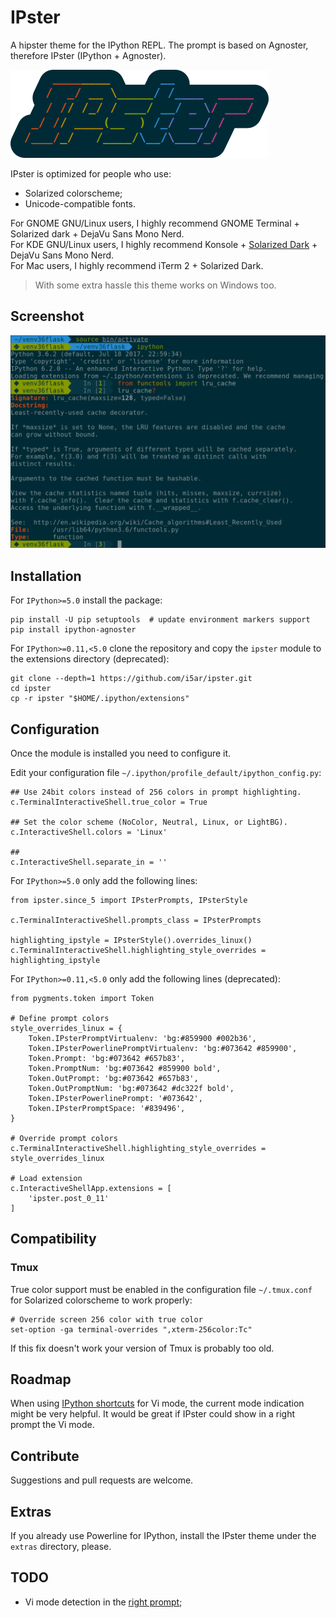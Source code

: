 # IPster

A hipster theme for the IPython REPL.
The prompt is based on Agnoster, therefore IPster (IPython + Agnoster).

![Logo](images/ipster-logo.png)

IPster is optimized for people who use:

- Solarized colorscheme;
- Unicode-compatible fonts.

For GNOME GNU/Linux users, I highly recommend GNOME Terminal + Solarized dark + DejaVu Sans Mono Nerd.  
For KDE GNU/Linux users, I highly recommend Konsole + [Solarized Dark](https://github.com/phiggins/konsole-colors-solarized) + DejaVu Sans Mono Nerd.  
For Mac users, I highly recommend iTerm 2 + Solarized Dark.

> With some extra hassle this theme works on Windows too.


## Screenshot

![Terminal](images/ipster-terminal.png)


## Installation

For ``IPython>=5.0`` install the package:

    pip install -U pip setuptools  # update environment markers support
    pip install ipython-agnoster

For ``IPython>=0.11,<5.0`` clone the repository and copy the ``ipster`` module
to the extensions directory (deprecated):

    git clone --depth=1 https://github.com/i5ar/ipster.git
    cd ipster
    cp -r ipster "$HOME/.ipython/extensions"


## Configuration

Once the module is installed you need to configure it.

Edit your configuration file ``~/.ipython/profile_default/ipython_config.py``:

    ## Use 24bit colors instead of 256 colors in prompt highlighting.
    c.TerminalInteractiveShell.true_color = True

    ## Set the color scheme (NoColor, Neutral, Linux, or LightBG).
    c.InteractiveShell.colors = 'Linux'

    ##
    c.InteractiveShell.separate_in = ''

For ``IPython>=5.0`` only add the following lines:

    from ipster.since_5 import IPsterPrompts, IPsterStyle

    c.TerminalInteractiveShell.prompts_class = IPsterPrompts

    highlighting_ipstyle = IPsterStyle().overrides_linux()
    c.TerminalInteractiveShell.highlighting_style_overrides = highlighting_ipstyle

For ``IPython>=0.11,<5.0`` only add the following lines (deprecated):

    from pygments.token import Token

    # Define prompt colors
    style_overrides_linux = {
        Token.IPsterPromptVirtualenv: 'bg:#859900 #002b36',
        Token.IPsterPowerlinePromptVirtualenv: 'bg:#073642 #859900',
        Token.Prompt: 'bg:#073642 #657b83',
        Token.PromptNum: 'bg:#073642 #859900 bold',
        Token.OutPrompt: 'bg:#073642 #657b83',
        Token.OutPromptNum: 'bg:#073642 #dc322f bold',
        Token.IPsterPowerlinePrompt: '#073642',
        Token.IPsterPromptSpace: '#839496',
    }

    # Override prompt colors
    c.TerminalInteractiveShell.highlighting_style_overrides = style_overrides_linux

    # Load extension
    c.InteractiveShellApp.extensions = [
        'ipster.post_0_11'
    ]


## Compatibility

### Tmux

True color support must be enabled in the configuration file ``~/.tmux.conf``
for Solarized colorscheme to work properly:

    # Override screen 256 color with true color
    set-option -ga terminal-overrides ",xterm-256color:Tc"

If this fix doesn't work your version of Tmux is probably too old.


## Roadmap

When using [IPython shortcuts] for Vi mode, the current mode indication might
be very helpful. It would be great if IPster could show in a right prompt the
Vi mode.


## Contribute

Suggestions and pull requests are welcome.


## Extras

If you already use Powerline for IPython, install the IPster theme under
the ``extras`` directory, please.


## TODO

- Vi mode detection in the [right prompt](https://github.com/jonathanslenders/python-prompt-toolkit/issues/237);

[Python Prompt Toolkit]: http://python-prompt-toolkit.readthedocs.io
[Pygments Solarized]: https://github.com/shkumagai/pygments-style-solarized
[Nerd Fonts]: https://github.com/ryanoasis/nerd-fonts
[Powerline fonts]: https://github.com/powerline/fonts
[IPython shortcuts]: http://ipython.readthedocs.io/en/stable/config/shortcuts/#multi-filtered-shortcuts
[IPython overrides]: http://powerline.readthedocs.io/en/master/configuration/local.html#ipython-overrides

